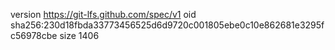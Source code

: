 version https://git-lfs.github.com/spec/v1
oid sha256:230d18fbda33773456525d6d9720c001805ebe0c10e862681e3295fc56978cbe
size 1406
